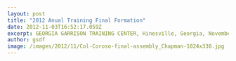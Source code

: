 ```yaml
---
layout: post
title: "2012 Anual Training Final Formation"
date: 2012-11-03T16:52:17.059Z
excerpt: GEORGIA GARRISON TRAINING CENTER, Hinesville, Georgia, November 4, 2012, By 2LT Allan Hayes – COL Lou Coroso, overall commander for Annual Training, addresses troops at the final formation of Annual Training. The exercises ran from 29 October to 04 November 2012.
author: gsdf
image: /images/2012/11/Col-Coroso-final-assembly_Chapman-1024x338.jpg
---
```


